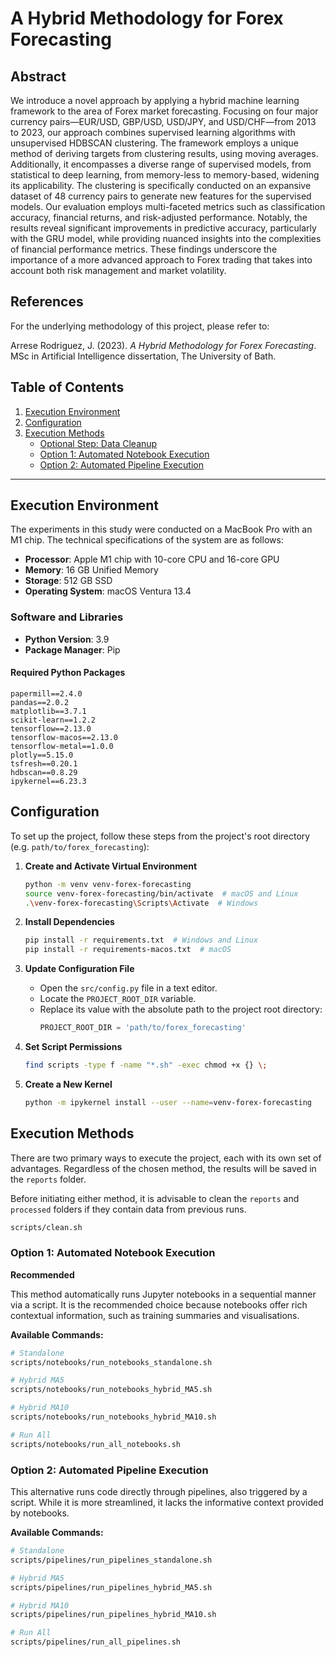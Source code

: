 # A Hybrid Methodology for Forex Forecasting

## Abstract
We introduce a novel approach by applying a hybrid machine learning framework to the area of Forex market 
forecasting. Focusing on four major currency pairs—EUR/USD, GBP/USD, USD/JPY, and USD/CHF—from 2013 to 2023, our approach 
combines supervised learning algorithms with unsupervised HDBSCAN clustering. The framework employs a unique method of 
deriving targets from clustering results, using moving averages. Additionally, it encompasses a diverse range of supervised
models, from statistical to deep learning, from memory-less to memory-based, widening its applicability. The clustering 
is specifically conducted on an expansive dataset of 48 currency pairs to generate new features for the supervised models. 
Our evaluation employs multi-faceted metrics such as classification accuracy, financial returns, and risk-adjusted 
performance. Notably, the results reveal significant improvements in predictive accuracy, particularly with the GRU model,
while providing nuanced insights into the complexities of financial performance metrics. These findings underscore the 
importance of a more advanced approach to Forex trading that takes into account both risk management and market volatility.

## References

For the underlying methodology of this project, please refer to:

Arrese Rodriguez, J. (2023). *A Hybrid Methodology for Forex Forecasting*. MSc in Artificial Intelligence dissertation, The University of Bath.


## Table of Contents
1. [Execution Environment](#execution-environment)
2. [Configuration](#configuration)
3. [Execution Methods](#execution-methods)
   - [Optional Step: Data Cleanup](#preliminary-step)
   - [Option 1: Automated Notebook Execution](#execute-notebooks)
   - [Option 2: Automated Pipeline Execution](#execute-pipelines)

---

## Execution Environment <a name="execution-environment"></a>

The experiments in this study were conducted on a MacBook Pro with an M1 chip. The technical specifications of the system are as follows:

- **Processor**: Apple M1 chip with 10-core CPU and 16-core GPU
- **Memory**: 16 GB Unified Memory
- **Storage**: 512 GB SSD
- **Operating System**: macOS Ventura 13.4

### Software and Libraries

- **Python Version**: 3.9
- **Package Manager**: Pip

#### Required Python Packages

```
papermill==2.4.0
pandas==2.0.2
matplotlib==3.7.1
scikit-learn==1.2.2
tensorflow==2.13.0
tensorflow-macos==2.13.0
tensorflow-metal==1.0.0
plotly==5.15.0
tsfresh==0.20.1
hdbscan==0.8.29
ipykernel==6.23.3
```

## Configuration <a name="configuration"></a>
To set up the project, follow these steps from the project's root directory (e.g. `path/to/forex_forecasting`):

1. **Create and Activate Virtual Environment**
    ```bash
    python -m venv venv-forex-forecasting
    source venv-forex-forecasting/bin/activate  # macOS and Linux
    .\venv-forex-forecasting\Scripts\Activate  # Windows
    ```

2. **Install Dependencies**
    ```bash
    pip install -r requirements.txt  # Windows and Linux
    pip install -r requirements-macos.txt  # macOS
    ```

3. **Update Configuration File**
    - Open the `src/config.py` file in a text editor.
    - Locate the `PROJECT_ROOT_DIR` variable.
    - Replace its value with the absolute path to the project root directory:
        ```python
        PROJECT_ROOT_DIR = 'path/to/forex_forecasting'
        ```

4. **Set Script Permissions**
    ```bash
    find scripts -type f -name "*.sh" -exec chmod +x {} \;
    ```
   
5. **Create a New Kernel**
    ```bash
    python -m ipykernel install --user --name=venv-forex-forecasting
    ```

## Execution Methods <a name="execution-methods"></a>

There are two primary ways to execute the project, each with its own set of advantages. Regardless of the chosen method,
the results will be saved in the `reports` folder.

Before initiating either method, it is advisable to clean the `reports` and `processed` folders if they contain data from previous runs.
```bash
scripts/clean.sh
```
### Option 1: Automated Notebook Execution <a name="execute-notebooks"></a>

**Recommended**

This method automatically runs Jupyter notebooks in a sequential manner via a script. It is the recommended choice because notebooks offer rich contextual information, such as training summaries and visualisations. 

**Available Commands:**

```bash
# Standalone
scripts/notebooks/run_notebooks_standalone.sh

# Hybrid MA5
scripts/notebooks/run_notebooks_hybrid_MA5.sh

# Hybrid MA10
scripts/notebooks/run_notebooks_hybrid_MA10.sh

# Run All
scripts/notebooks/run_all_notebooks.sh
```

### Option 2: Automated Pipeline Execution <a name="execute-pipelines"></a>

This alternative runs code directly through pipelines, also triggered by a script. While it is more streamlined, it lacks the informative context provided by notebooks.

**Available Commands:**

```bash
# Standalone
scripts/pipelines/run_pipelines_standalone.sh

# Hybrid MA5
scripts/pipelines/run_pipelines_hybrid_MA5.sh

# Hybrid MA10
scripts/pipelines/run_pipelines_hybrid_MA10.sh

# Run All
scripts/pipelines/run_all_pipelines.sh
```

